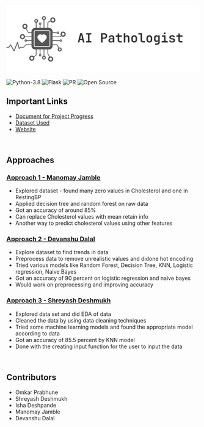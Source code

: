 ![banner](banner.png)

![Python-3.8](https://img.shields.io/badge/Python-3.8-green?style=for-the-badge)
![Flask](https://img.shields.io/badge/Flask-1.1.5-lightblue?style=for-the-badge)
![PR](https://img.shields.io/badge/PRs-welcome-red?style=for-the-badge)
![Open Source](https://img.shields.io/badge/%20-Open%20Source-blueviolet?style=for-the-badge)

## Important Links
- [Document for Project Progress](https://docs.google.com/document/d/1pv3LflkUZkE4ew86rI3FuPUinsb6uap9_0paiG8Z1AU/edit?usp=sharing)
- [Dataset Used](https://www.kaggle.com/fedesoriano/heart-failure-prediction)
- [Website](https://ai-pathologist.my.canva.site/)

<br>

## Approaches
### [Approach 1 - Manomay Jamble](https://colab.research.google.com/drive/1Jq6pApDzjtzzg638spIHKC6dU9tIU3uT?usp=sharing)
- Explored dataset - found many zero values in Cholesterol and one in RestingBP
- Applied decision tree and random forest on raw data
- Got an accuracy of around 85%
- Can replace Cholesterol values with mean retain info
- Another way to predict cholesterol values using other features

### [Approach 2 - Devanshu Dalal](https://colab.research.google.com/drive/1_QETqJhC4h_23JNs5v-O46ckJ1vsUkxM?usp=sharing)
- Explore dataset to find trends in data
- Preprocess data to remove unrealistic values and didone hot encoding
- Tried various models like Random Forest, Decision Tree, KNN, Logistic regression,  Naive Bayes
- Got an accuracy of 90 percent on logistic regression and naive bayes 
- Would work on preprocessing and improving accuracy

### [Approach 3 - Shreyash Deshmukh](#)
- Explored data set and did EDA of data
- Cleaned the data by using data cleaning techniques
- Tried some machine learning models and found the appropriate model according to data
- Got an accuracy of 85.5 percent by KNN model
- Done with the creating input function for the user to input the data

<br>

## Contributors
- Omkar Prabhune
- Shreyash Deshmukh
- Isha Deshpande
- Manomay Jamble
- Devanshu Dalal
